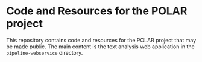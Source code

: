 # Code and Resources for the POLAR project

This repository contains code and resources for the POLAR project that may be made public.
The main content is the text analysis web application in the `pipeline-webservice` directory.
